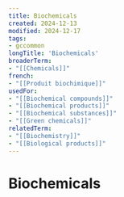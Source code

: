 ```yaml
---
title: Biochemicals
created: 2024-12-13
modified: 2024-12-17
tags:
- gccommon
longTitle: 'Biochemicals'
broaderTerm:
- "[[Chemicals]]"
french:
- "[[Produit biochimique]]"
usedFor:
- "[[Biochemical compounds]]"
- "[[Biochemical products]]"
- "[[Biochemical substances]]"
- "[[Green chemicals]]"
relatedTerm:
- "[[Biochemistry]]"
- "[[Biological products]]"
---
```

# Biochemicals
